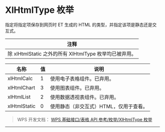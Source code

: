 # XlHtmlType 枚举

指定将指定项保存到网页时 ET 生成的 HTML 的类型，并指定该项是静态还是交互式。

| 注释                                                   |
|--------------------------------------------------------|
| 除 xlHtmlStatic 之外的所有 XlHtmlType 枚举均已被弃用。 |

| 名称         | 值  | 说明                                   |
|--------------|-----|----------------------------------------|
| xlHtmlCalc   | 1   | 使用电子表格组件。已弃用。             |
| xlHtmlChart  | 3   | 使用图表组件。已弃用。                 |
| xlHtmlList   | 2   | 使用数据透视表组件。已弃用。           |
| xlHtmlStatic | 0   | 使用静态（非交互式）HTML，仅用于查看。 |

> WPS 开发文档： [WPS 基础接口/表格 API 参考/枚举/XlHtmlType 枚举](https://qn.cache.wpscdn.cn/encs/doc/office_v19/topics/WPS%20%E5%9F%BA%E7%A1%80%E6%8E%A5%E5%8F%A3/%E8%A1%A8%E6%A0%BC%20API%20%E5%8F%82%E8%80%83/%E6%9E%9A%E4%B8%BE/XlHtmlType%20%E6%9E%9A%E4%B8%BE.html)

------------------------------------------------------------------------

